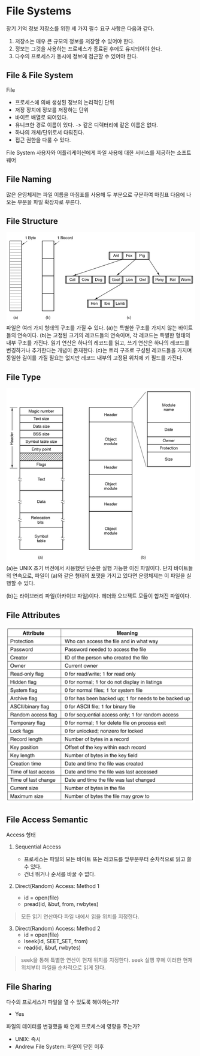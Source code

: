 # File Systems
장기 기억 정보 저장소를 위한 세 가지 필수 요구 사항은 다음과 같다.
1. 저장소는 매우 큰 규모의 정보를 저장할 수 있어야 한다.
2. 정보는 그것을 사용하는 프로세스가 종료된 후에도 유지되어야 한다.
3. 다수의 프로세스가 동시에 정보에 접근할 수 있어야 한다.

## File & File System
File
- 프로세스에 의해 생성된 정보의 논리적인 단위
- 저장 장치에 정보를 저장하는 단위
- 바이트 배열로 되어있다.
- 유니크한 경로 이름이 있다. -> 같은 디렉터리에 같은 이름은 없다.
- 하나의 개체/단위로서 다뤄진다.
- 접근 권한을 다룰 수 있다.

File System
사용자와 어플리케이션에게 파일 사용에 대한 서비스를 제공하는 소프트웨어

## File Naming
많은 운영체제는 파일 이름을 마침표를 사용해 두 부분으로 구분하여 마침표 다음에 나오는 부분을 파일 확장자로 부른다.

## File Structure
![Chap4_File_Structure](image/Chap4_File_Structure.PNG)
파일은 여러 가지 형태의 구조를 가질 수 있다.
(a)는 특별한 구조를 가지지 않는 바이트들의 연속이다. 
(b)는 고정된 크기의 레코드들의 연속이며, 각 레코드는 특별한 형태의 내부 구조를 가진다. 읽기 연산은 하나의 레코드를 읽고, 쓰기 연산은 하나의 레코드를 변경하거나 추가한다는 개념이 존재한다.
(c)는 트리 구조로 구성된 레코드들을 가지며 동일한 길이를 가질 필요는 없지만 레코드 내부의 고정된 위치에 키 필드를 가진다.

## File Type
![Chap4_File_Type](image/Chap4_File_Type.PNG)
(a)는 UNIX 초기 버전에서 사용했던 단순한 실행 가능한 이진 파일이다. 단지 바이트들의 연속으로, 파일이 (a)와 같은 형태의 포맷을 가지고 있다면 운영체제는 이 파일을 실행할 수 있다.

(b)는 라이브러리 파일(아카이브 파일)이다. 헤더와 오브젝트 모듈이 합쳐진 파일이다.

## File Attributes
![Chap4_File_Attributes](image/Chap4_File_Attributes.PNG)

## File Access Semantic
Access 형태
1. Sequential Access
    - 프로세스는 파일의 모든 바이트 또는 레코드를 앞부분부터 순차적으로 읽고 쓸 수 있다.
    - 건너 뛰거나 순서를 바꿀 수 없다.

2. Direct(Random) Access: Method 1
    - id = open(file)
    - pread(id, &buf, from, rwbytes)
> 모든 읽기 연산마다 파일 내에서 읽을 위치를 지정한다.
3. Direct(Random) Access: Method 2
    - id = open(file)
    - lseek(id, SEET_SET, from)
    - read(id, &buf, rwbytes)
> seek을 통해 특별한 연산이 현재 위치를 지정한다. seek 실행 후에 이러한 현재 위치부터 파일을 순차적으로 읽게 된다.

## File Sharing
다수의 프로세스가 파일을 열 수 있도록 해야하는가?
- Yes

파일의 데이터를 변경했을 때 언제 프로세스에 영향을 주는가?
- UNIX: 즉시
- Andrew File System: 파일이 닫힌 이후